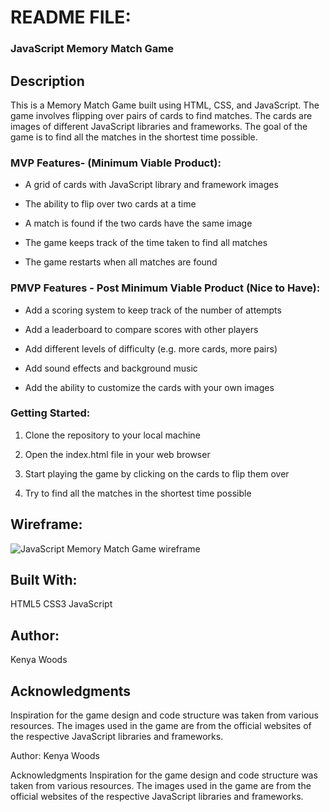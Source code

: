 # README FILE: 
### JavaScript Memory Match Game 

## Description

This is a Memory Match Game built using HTML, CSS, and JavaScript. The game involves flipping over pairs of cards to find matches. 
The cards are images of different JavaScript libraries and frameworks. The goal of the game is to find all the matches in the shortest time possible.


### MVP Features-  (Minimum Viable Product):


- A grid of cards with JavaScript library and framework images

- The ability to flip over two cards at a time

- A match is found if the two cards have the same image

- The game keeps track of the time taken to find all matches

- The game restarts when all matches are found



### PMVP Features - Post Minimum Viable Product (Nice to Have):


- Add a scoring system to keep track of the number of attempts

- Add a leaderboard to compare scores with other players

- Add different levels of difficulty (e.g. more cards, more pairs)

- Add sound effects and background music

- Add the ability to customize the cards with your own images


### Getting Started:
1. Clone the repository to your local machine

2. Open the index.html file in your web browser

3. Start playing the game by clicking on the cards to flip them over

4. Try to find all the matches in the shortest time possible


## Wireframe:

![JavaScript Memory Match Game wireframe](https://github.com/kwoods17/JS-Memory-Game/assets/147005799/e7b7c590-32fa-427f-bc35-8fad1e28710f)



## Built With:
HTML5
CSS3
JavaScript


## Author:
Kenya Woods


## Acknowledgments
Inspiration for the game design and code structure was taken from various resources.
The images used in the game are from the official websites of the respective JavaScript libraries and frameworks.


Author:
Kenya Woods

Acknowledgments
Inspiration for the game design and code structure was taken from various resources.
The images used in the game are from the official websites of the respective JavaScript libraries and frameworks.

